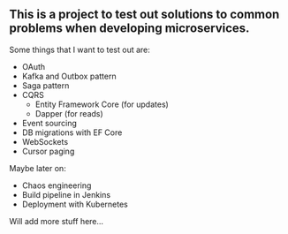 ## This is a project to test out solutions to common problems when developing microservices.

Some things that I want to test out are:
* OAuth
* Kafka and Outbox pattern
* Saga pattern
* CQRS
  * Entity Framework Core (for updates)
  * Dapper (for reads)
* Event sourcing
* DB migrations with EF Core
* WebSockets
* Cursor paging

Maybe later on:
* Chaos engineering
* Build pipeline in Jenkins
* Deployment with Kubernetes

Will add more stuff here...